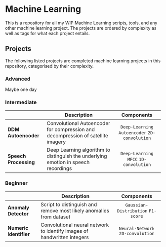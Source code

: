 # Machine Learning
This is a repository for all my WIP Machine Learning scripts, tools, and any other machine learning project. The projects are ordered by complexity as well as tags for what each project entails. 
## Projects
The following listed projects are completed machine learning projects in this repository, categorised by their complexity.
### Advanced
Maybe one day
### Intermediate
|                           				| Description 					|Components					|
| -----------------------			| ----------------------- 	| :---------------------------: |
|**DDM Autoencoder**| Convolutional Autoencoder for compression and decompression of satellite imagery | `Deep-Learning` `Autoencoder` `2D-convolution`						|
|**Speech Processing**		|Deep Learning algorithm to distinguish the underlying emotion in speech recordings							|`Deep-Learning` `MFCC` `1D-convolution`						|

### Beginner
|                           				| Description 					|Components					|
| -----------------------			| ----------------------- 	| :---------------------------: |
| **Anomaly Detector**			| Script to distinguish and remove most likely anomalies from dataset|`Gaussian-Distribution` `F1-score`|
| **Numeric Identifier**	| Convolutional neural network to identify images of handwritten integers |  `Neural-Network` `2D-convolution` |
